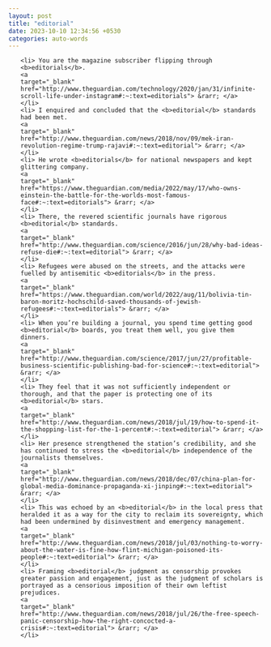 ```yaml
---
layout: post
title: "editorial"
date: 2023-10-10 12:34:56 +0530
categories: auto-words
---
```

<ol>

    <li> You are the magazine subscriber flipping through <b>editorials</b>.
    <a 
    target="_blank" 
    href="http://www.theguardian.com/technology/2020/jan/31/infinite-scroll-life-under-instagram#:~:text=editorials"> &rarr; </a>
    </li>
    <li> I enquired and concluded that the <b>editorial</b> standards had been met.
    <a 
    target="_blank" 
    href="http://www.theguardian.com/news/2018/nov/09/mek-iran-revolution-regime-trump-rajavi#:~:text=editorial"> &rarr; </a>
    </li>
    <li> He wrote <b>editorials</b> for national newspapers and kept glittering company.
    <a 
    target="_blank" 
    href="https://www.theguardian.com/media/2022/may/17/who-owns-einstein-the-battle-for-the-worlds-most-famous-face#:~:text=editorials"> &rarr; </a>
    </li>
    <li> There, the revered scientific journals have rigorous <b>editorial</b> standards.
    <a 
    target="_blank" 
    href="http://www.theguardian.com/science/2016/jun/28/why-bad-ideas-refuse-die#:~:text=editorial"> &rarr; </a>
    </li>
    <li> Refugees were abused on the streets, and the attacks were fuelled by antisemitic <b>editorials</b> in the press.
    <a 
    target="_blank" 
    href="https://www.theguardian.com/world/2022/aug/11/bolivia-tin-baron-moritz-hochschild-saved-thousands-of-jewish-refugees#:~:text=editorials"> &rarr; </a>
    </li>
    <li> When you’re building a journal, you spend time getting good <b>editorial</b> boards, you treat them well, you give them dinners.
    <a 
    target="_blank" 
    href="http://www.theguardian.com/science/2017/jun/27/profitable-business-scientific-publishing-bad-for-science#:~:text=editorial"> &rarr; </a>
    </li>
    <li> They feel that it was not sufficiently independent or thorough, and that the paper is protecting one of its <b>editorial</b> stars.
    <a 
    target="_blank" 
    href="http://www.theguardian.com/news/2018/jul/19/how-to-spend-it-the-shopping-list-for-the-1-percent#:~:text=editorial"> &rarr; </a>
    </li>
    <li> Her presence strengthened the station’s credibility, and she has continued to stress the <b>editorial</b> independence of the journalists themselves.
    <a 
    target="_blank" 
    href="http://www.theguardian.com/news/2018/dec/07/china-plan-for-global-media-dominance-propaganda-xi-jinping#:~:text=editorial"> &rarr; </a>
    </li>
    <li> This was echoed by an <b>editorial</b> in the local press that heralded it as a way for the city to reclaim its sovereignty, which had been undermined by disinvestment and emergency management.
    <a 
    target="_blank" 
    href="http://www.theguardian.com/news/2018/jul/03/nothing-to-worry-about-the-water-is-fine-how-flint-michigan-poisoned-its-people#:~:text=editorial"> &rarr; </a>
    </li>
    <li> Framing <b>editorial</b> judgment as censorship provokes greater passion and engagement, just as the judgment of scholars is portrayed as a censorious imposition of their own leftist prejudices.
    <a 
    target="_blank" 
    href="http://www.theguardian.com/news/2018/jul/26/the-free-speech-panic-censorship-how-the-right-concocted-a-crisis#:~:text=editorial"> &rarr; </a>
    </li>